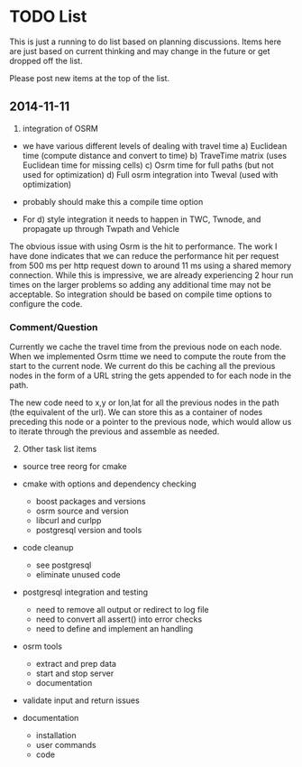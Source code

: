 # TODO List

This is just a running to do list based on planning discussions. Items
here are just based on current thinking and may change in the future or get 
dropped off the list.

Please post new items at the top of the list.


## 2014-11-11

1) integration of OSRM

 * we have various different levels of dealing with travel time
   a) Euclidean time (compute distance and convert to time)
   b) TraveTime matrix (uses Euclidean time for missing cells)
   c) Osrm time for full paths (but not used for optimization)
   d) Full osrm integration into Tweval (used with optimization)

 * probably should make this a compile time option

 * For d) style integration it needs to happen in TWC, Twnode,
   and propagate up through Twpath and Vehicle

The obvious issue with using Osrm is the hit to performance. The work I have done indicates that we can reduce the performance hit per request from 500 ms per http request down to around 11 ms using a shared memory connection. While this is impressive, we are already experiencing 2 hour run times on the larger problems so adding any additional time may not be acceptable. So integration should be based on compile time options to configure the code.

### Comment/Question

Currently we cache the travel time from the previous node on each node. When we implemented Osrm ttime we need to compute the route from the start to the current node. We current do this be caching all the previous nodes in the form of a URL string the gets appended to for each node in the path.

The new code need to x,y or lon,lat for all the previous nodes in the path (the equivalent of the url). We can store this as a container of nodes preceding this node or a pointer to the previous node, which would allow us to iterate through the previous and assemble as needed.

2) Other task list items

 * source tree reorg for cmake

 * cmake with options and dependency checking
   - boost packages and versions
   - osrm source and version
   - libcurl and curlpp
   - postgresql version and tools

 * code cleanup
   - see postgresql
   - eliminate unused code

 * postgresql integration and testing
   - need to remove all output or redirect to log file
   - need to convert all assert() into error checks
   - need to define and implement an handling

 * osrm tools
   - extract and prep data
   - start and stop server
   - documentation

 * validate input and return issues

 * documentation
   - installation
   - user commands
   - code


